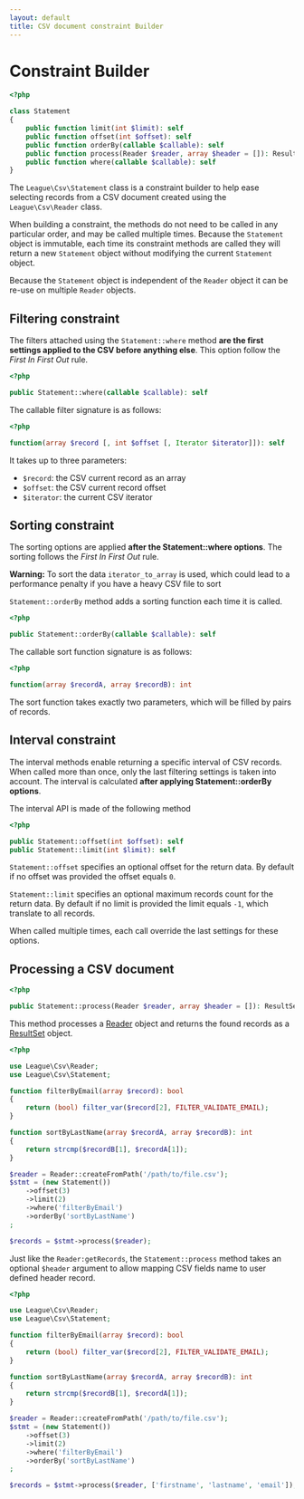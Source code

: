 ```yaml
---
layout: default
title: CSV document constraint Builder
---
```


# Constraint Builder

~~~php
<?php

class Statement
{
    public function limit(int $limit): self
    public function offset(int $offset): self
    public function orderBy(callable $callable): self
    public function process(Reader $reader, array $header = []): ResultSet
    public function where(callable $callable): self
}
~~~

The `League\Csv\Statement` class is a constraint builder to help ease selecting records from a CSV document created using the `League\Csv\Reader` class.

When building a constraint, the methods do not need to be called in any particular order, and may be called multiple times. Because the `Statement` object is immutable, each time its constraint methods are called they will return a new `Statement` object without modifying the current `Statement` object.

<p class="message-info">Because the <code>Statement</code> object is independent of the <code>Reader</code> object it can be re-use on multiple <code>Reader</code> objects.</p>

## Filtering constraint

The filters attached using the `Statement::where` method **are the first settings applied to the CSV before anything else**. This option follow the *First In First Out* rule.

~~~php
<?php

public Statement::where(callable $callable): self
~~~

The callable filter signature is as follows:

~~~php
<?php

function(array $record [, int $offset [, Iterator $iterator]]): self
~~~

It takes up to three parameters:

- `$record`: the CSV current record as an array
- `$offset`: the CSV current record offset
- `$iterator`: the current CSV iterator

## Sorting constraint

The sorting options are applied **after the Statement::where options**. The sorting follows the *First In First Out* rule.

<p class="message-warning"><strong>Warning:</strong> To sort the data <code>iterator_to_array</code> is used, which could lead to a performance penalty if you have a heavy CSV file to sort
</p>


`Statement::orderBy` method adds a sorting function each time it is called.

~~~php
<?php

public Statement::orderBy(callable $callable): self
~~~

The callable sort function signature is as follows:

~~~php
<?php

function(array $recordA, array $recordB): int
~~~

The sort function takes exactly two parameters, which will be filled by pairs of records.

## Interval constraint

The interval methods enable returning a specific interval of CSV records. When called more than once, only the last filtering settings is taken into account. The interval is calculated **after applying Statement::orderBy options**.

The interval API is made of the following method

~~~php
<?php

public Statement::offset(int $offset): self
public Statement::limit(int $limit): self
~~~

`Statement::offset` specifies an optional offset for the return data. By default if no offset was provided the offset equals `0`.

`Statement::limit` specifies an optional maximum records count for the return data. By default if no limit is provided the limit equals `-1`, which translate to all records.

<p class="message-notice">When called multiple times, each call override the last settings for these options.</p>

## Processing a CSV document

~~~php
<?php

public Statement::process(Reader $reader, array $header = []): ResultSet
~~~

This method processes a [Reader](/9.0/reader/) object and returns the found records as a [ResultSet](/9.0/reader/resultset) object.

~~~php
<?php

use League\Csv\Reader;
use League\Csv\Statement;

function filterByEmail(array $record): bool
{
    return (bool) filter_var($record[2], FILTER_VALIDATE_EMAIL);
}

function sortByLastName(array $recordA, array $recordB): int
{
    return strcmp($recordB[1], $recordA[1]);
}

$reader = Reader::createFromPath('/path/to/file.csv');
$stmt = (new Statement())
    ->offset(3)
    ->limit(2)
    ->where('filterByEmail')
    ->orderBy('sortByLastName')
;

$records = $stmt->process($reader);
~~~

Just like the `Reader:getRecords`, the `Statement::process` method takes an optional `$header` argument to allow mapping CSV fields name to user defined header record.

~~~php
<?php

use League\Csv\Reader;
use League\Csv\Statement;

function filterByEmail(array $record): bool
{
    return (bool) filter_var($record[2], FILTER_VALIDATE_EMAIL);
}

function sortByLastName(array $recordA, array $recordB): int
{
    return strcmp($recordB[1], $recordA[1]);
}

$reader = Reader::createFromPath('/path/to/file.csv');
$stmt = (new Statement())
    ->offset(3)
    ->limit(2)
    ->where('filterByEmail')
    ->orderBy('sortByLastName')
;

$records = $stmt->process($reader, ['firstname', 'lastname', 'email']);
~~~
